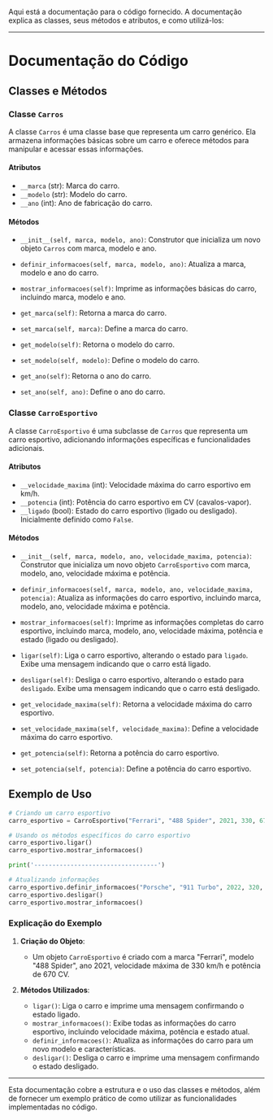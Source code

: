 Aqui está a documentação para o código fornecido. A documentação explica as classes, seus métodos e atributos, e como utilizá-los:

---

# Documentação do Código

## Classes e Métodos

### Classe `Carros`

A classe `Carros` é uma classe base que representa um carro genérico. Ela armazena informações básicas sobre um carro e oferece métodos para manipular e acessar essas informações.

#### Atributos

- `__marca` (str): Marca do carro.
- `__modelo` (str): Modelo do carro.
- `__ano` (int): Ano de fabricação do carro.

#### Métodos

- `__init__(self, marca, modelo, ano)`: Construtor que inicializa um novo objeto `Carros` com marca, modelo e ano.

- `definir_informacoes(self, marca, modelo, ano)`: Atualiza a marca, modelo e ano do carro.

- `mostrar_informacoes(self)`: Imprime as informações básicas do carro, incluindo marca, modelo e ano.

- `get_marca(self)`: Retorna a marca do carro.

- `set_marca(self, marca)`: Define a marca do carro.

- `get_modelo(self)`: Retorna o modelo do carro.

- `set_modelo(self, modelo)`: Define o modelo do carro.

- `get_ano(self)`: Retorna o ano do carro.

- `set_ano(self, ano)`: Define o ano do carro.

### Classe `CarroEsportivo`

A classe `CarroEsportivo` é uma subclasse de `Carros` que representa um carro esportivo, adicionando informações específicas e funcionalidades adicionais.

#### Atributos

- `__velocidade_maxima` (int): Velocidade máxima do carro esportivo em km/h.
- `__potencia` (int): Potência do carro esportivo em CV (cavalos-vapor).
- `__ligado` (bool): Estado do carro esportivo (ligado ou desligado). Inicialmente definido como `False`.

#### Métodos

- `__init__(self, marca, modelo, ano, velocidade_maxima, potencia)`: Construtor que inicializa um novo objeto `CarroEsportivo` com marca, modelo, ano, velocidade máxima e potência.

- `definir_informacoes(self, marca, modelo, ano, velocidade_maxima, potencia)`: Atualiza as informações do carro esportivo, incluindo marca, modelo, ano, velocidade máxima e potência.

- `mostrar_informacoes(self)`: Imprime as informações completas do carro esportivo, incluindo marca, modelo, ano, velocidade máxima, potência e estado (ligado ou desligado).

- `ligar(self)`: Liga o carro esportivo, alterando o estado para `ligado`. Exibe uma mensagem indicando que o carro está ligado.

- `desligar(self)`: Desliga o carro esportivo, alterando o estado para `desligado`. Exibe uma mensagem indicando que o carro está desligado.

- `get_velocidade_maxima(self)`: Retorna a velocidade máxima do carro esportivo.

- `set_velocidade_maxima(self, velocidade_maxima)`: Define a velocidade máxima do carro esportivo.

- `get_potencia(self)`: Retorna a potência do carro esportivo.

- `set_potencia(self, potencia)`: Define a potência do carro esportivo.

## Exemplo de Uso

```python
# Criando um carro esportivo
carro_esportivo = CarroEsportivo("Ferrari", "488 Spider", 2021, 330, 670)

# Usando os métodos específicos do carro esportivo
carro_esportivo.ligar()
carro_esportivo.mostrar_informacoes()

print('----------------------------------')

# Atualizando informações
carro_esportivo.definir_informacoes("Porsche", "911 Turbo", 2022, 320, 650)
carro_esportivo.desligar()
carro_esportivo.mostrar_informacoes()
```

### Explicação do Exemplo

1. **Criação do Objeto**:
   - Um objeto `CarroEsportivo` é criado com a marca "Ferrari", modelo "488 Spider", ano 2021, velocidade máxima de 330 km/h e potência de 670 CV.

2. **Métodos Utilizados**:
   - `ligar()`: Liga o carro e imprime uma mensagem confirmando o estado ligado.
   - `mostrar_informacoes()`: Exibe todas as informações do carro esportivo, incluindo velocidade máxima, potência e estado atual.
   - `definir_informacoes()`: Atualiza as informações do carro para um novo modelo e características.
   - `desligar()`: Desliga o carro e imprime uma mensagem confirmando o estado desligado.

---

Esta documentação cobre a estrutura e o uso das classes e métodos, além de fornecer um exemplo prático de como utilizar as funcionalidades implementadas no código.